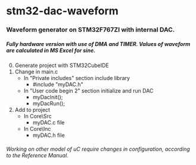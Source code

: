 # stm32-dac-waveform
### Waveform generator on STM32F767ZI with internal DAC. 
##### Fully hardware version with use of DMA and TIMER. Values of waveform are calculated in MS Excel for sine.

0. Generate project with STM32CubeIDE
1. Change in main.c
     - In "Private includes" section include library
        - #include "myDAC.h"
     - In "User code begin 2" section initialize and run DAC
        - myDacInit();
        - myDacRun();
2. Add to project
   - In Core\Src
     - myDAC.c file
   - In Core\Inc
     - myDAC.h file
     
###### Working on other model of uC require changes in configuration, according to the Reference Manual.
